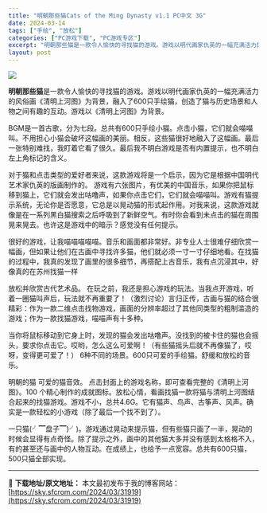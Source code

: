 ```yaml
---
title: "明朝那些猫Cats of the Ming Dynasty v1.1 PC中文 3G"
date: 2024-03-14
tags: ["手绘", "放松"]
categories: ["PC游戏下载", "PC游戏专区"]
excerpt: "明朝那些猫是一款令人愉快的寻找猫的游戏。游戏以明代画家仇英的一幅充满活力的风俗画《清明上河图》为背景，融入了600只手绘猫，创造了猫与历史场景和人物之间有趣的互动。游戏以《清明上河图》为背景。 BGM是一首古歌，分为七段。总共有600只手绘小猫。点击小猫，它们就会喵喵叫。不用担心小猫会破坏这幅画的美&hellip;"
layout: post
---
```


<img class="aligncenter" src="https://sky.sfcrom.com/wp-content/uploads/2024/03/20240329100944-262d4.jpeg" />

<strong>明朝那些猫</strong>是一款令人愉快的寻找猫的游戏。游戏以明代画家仇英的一幅充满活力的风俗画《清明上河图》为背景，融入了600只手绘猫，创造了猫与历史场景和人物之间有趣的互动。游戏以《清明上河图》为背景。

BGM是一首古歌，分为七段。总共有600只手绘小猫。点击小猫，它们就会喵喵叫。不用担心小猫会破坏这幅画的美丽。相反，这些猫很好地融入了这幅画。最后一张特别难找，我盯着它看了很久。最后我不明白游戏是否有内置提示，也不明白左上角标记的含义。

对于猫和点击类型的爱好者来说，这款游戏将是一个启示，因为它是根据中国明代艺术家仇英的版画制作的。
游戏有六张图片，有优美的中国音乐，如果你把鼠标移到猫上，它们就会发出咕噜声，如果你点击它们，它们就会喵喵叫。游戏有猫提示系统，无论你是否愿意，它总是以晃动猫的形式起作用。对我来说，这款游戏就像是在一系列黑白猫搜索之后呼吸到了新鲜空气。有时你会看到未点击的猫在周围晃来晃去。也许这是游戏中的暗示？感觉没有任何提示。

很好的游戏，让我喵喵喵喵喵。音乐和画面都非常好。非专业人士很难仔细欣赏一幅画，但如果让他们在古画中寻找许多猫，他们就必须一寸一寸仔细地看。在找猫的过程中，我真的发现了画里的很多细节，再搭配上古音乐，我有点沉浸其中，好像真的在苏州找猫一样

放松并欣赏古代艺术品。
在玩之前，我还是担心游戏的玩法。当我点开游戏，听着一圈猫叫声后，玩法就不再重要了！（激烈讨论）言归正传，古画与猫的结合很精彩：作为一款二维点击找物游戏，画面的分辨率超过了其他同类型的粗制滥造的游戏；作为一款找猫游戏，喵喵声有十多种。

当你将鼠标移动到它身上时，发现的猫会发出咕噜声。没找到的被卡住的猫也会摇头，要求你点击它。哎哟，怎么这么可爱啊！（有些猫摇头后就不再像猫了，哎呀，变得更可爱了！） 6种不同的场景。600只可爱的手绘猫。舒缓和放松的音乐。

明朝的猫 可爱的猫音效。
点击封面上的游戏名称，即可查看完整的《清明上河图》。100 个精心制作的成就图标。放松心情，看画找猫一款将猫与清明上河图结合起来的找猫游戏。游戏不小，总共4.6G。它有猫声、鸟声、古筝声、风声。确实是一款轻松的小游戏（除了最后一个找不到了）。

一只猫(╯▔盘子▔)╯)。游戏通过晃动来提示猫，但有些猫只画了一半，晃动的时候会显得有点奇怪。除了提示之外，画中的其他猫大多并没有感到太格格不入，有的甚至还与画中的人物互动。在成绩上，也给予一点宽容。总共有600只猫，500只猫全部实现。



---
📖 **下载地址/原文地址：** 本文最初发布于我的博客网站：[https://sky.sfcrom.com/2024/03/31919](https://sky.sfcrom.com/2024/03/31919)
